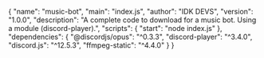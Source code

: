 {
  "name": "music-bot",
  "main": "index.js",
  "author": "IDK DEVS",
  "version": "1.0.0",
  "description": "A complete code to download for a music bot. Using a module (discord-player).",
  "scripts": {
    "start": "node index.js"
  },
  "dependencies": {
    "@discordjs/opus": "^0.3.3",
    "discord-player": "^3.4.0",
    "discord.js": "^12.5.3",
    "ffmpeg-static": "^4.4.0"
  }
}
